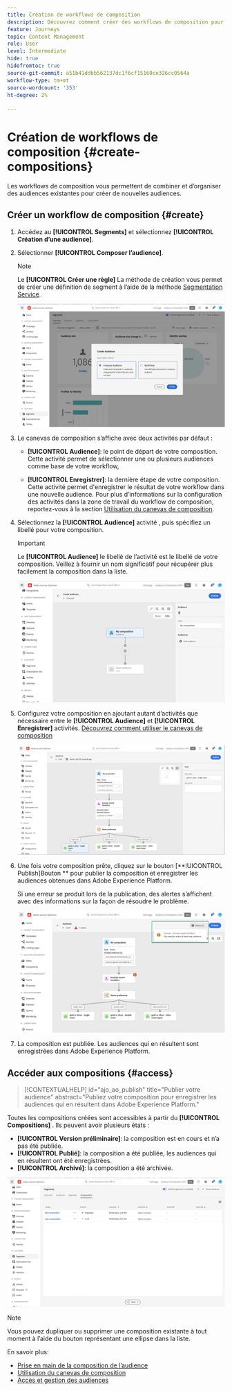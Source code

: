 ```yaml
---
title: Création de workflows de composition
description: Découvrez comment créer des workflows de composition pour combiner et organiser des audiences existantes.
feature: Journeys
topic: Content Management
role: User
level: Intermediate
hide: true
hidefromtoc: true
source-git-commit: a51b41ddbb562137dc1f6cf15160ce326cc0564a
workflow-type: tm+mt
source-wordcount: '353'
ht-degree: 2%

---
```


# Création de workflows de composition {#create-compositions}

Les workflows de composition vous permettent de combiner et d’organiser des audiences existantes pour créer de nouvelles audiences.

## Créer un workflow de composition {#create}

1. Accédez au **[!UICONTROL Segments]** et sélectionnez **[!UICONTROL Création d’une audience]**.

1. Sélectionner **[!UICONTROL Composer l’audience]**.

   >[!NOTE]
   >
   >Le **[!UICONTROL Créer une règle]** La méthode de création vous permet de créer une définition de segment à l’aide de la méthode [Segmentation Service](https://experienceleague.adobe.com/docs/experience-platform/segmentation/ui/overview.html?lang=fr).

   ![](assets/audiences-create.png)

1. Le canevas de composition s’affiche avec deux activités par défaut :

   * **[!UICONTROL Audience]**: le point de départ de votre composition. Cette activité permet de sélectionner une ou plusieurs audiences comme base de votre workflow,

   * **[!UICONTROL Enregistrer]**: la dernière étape de votre composition. Cette activité permet d&#39;enregistrer le résultat de votre workflow dans une nouvelle audience.
   Pour plus d’informations sur la configuration des activités dans la zone de travail du workflow de composition, reportez-vous à la section [Utilisation du canevas de composition](composition-canvas.md).

1. Sélectionnez la **[!UICONTROL Audience]** activité , puis spécifiez un libellé pour votre composition.

   >[!IMPORTANT]
   >
   >Le **[!UICONTROL Audience]** le libellé de l’activité est le libellé de votre composition. Veillez à fournir un nom significatif pour récupérer plus facilement la composition dans la liste.

   ![](assets/audiences-new-composition.png)

1. Configurez votre composition en ajoutant autant d’activités que nécessaire entre le **[!UICONTROL Audience]** et **[!UICONTROL Enregistrer]** activités. [Découvrez comment utiliser le canevas de composition](composition-canvas.md)

   ![](assets/audiences-publish.png)

1. Une fois votre composition prête, cliquez sur le bouton [**!UICONTROL Publish]Bouton ** pour publier la composition et enregistrer les audiences obtenues dans Adobe Experience Platform.

   Si une erreur se produit lors de la publication, des alertes s’affichent avec des informations sur la façon de résoudre le problème.

   ![](assets/audiences-alerts.png)

1. La composition est publiée. Les audiences qui en résultent sont enregistrées dans Adobe Experience Platform. <!-- and are ready to be targeted in Journey Optimizer campaigns. [Get started with campaigns](../campaigns/get-started-with-campaigns.md)-->

## Accéder aux compositions {#access}

>[!CONTEXTUALHELP]
>id="ajo_ao_publish"
>title="Publier votre audience"
>abstract="Publiez votre composition pour enregistrer les audiences qui en résultent dans Adobe Experience Platform."

Toutes les compositions créées sont accessibles à partir du **[!UICONTROL Compositions]** . Ils peuvent avoir plusieurs états :

* **[!UICONTROL Version préliminaire]**: la composition est en cours et n’a pas été publiée.
* **[!UICONTROL Publié]**: la composition a été publiée, les audiences qui en résultent ont été enregistrées. <!-- and are available for use.-->
* **[!UICONTROL Archivé]**: la composition a été archivée.

![](assets/audiences-compositions.png)

>[!NOTE]
>
>Vous pouvez dupliquer ou supprimer une composition existante à tout moment à l’aide du bouton représentant une ellipse dans la liste.

En savoir plus:

* [Prise en main de la composition de l’audience](get-started-audience-orchestration.md)
* [Utilisation du canevas de composition](composition-canvas.md)
* [Accès et gestion des audiences](access-audiences.md)

